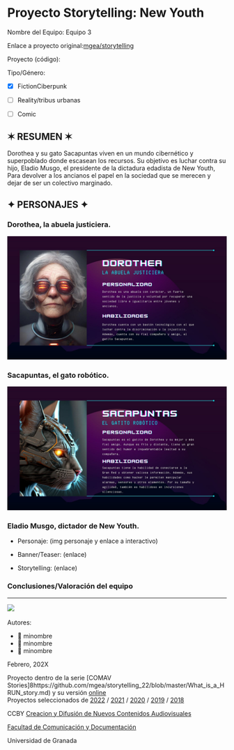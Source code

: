 

# Proyecto Storytelling: New Youth

Nombre del Equipo: Equipo 3

Enlace a proyecto original:[mgea/storytelling](https://github.com/mgea/storytelling) 

Proyecto (código): 

Tipo/Género:  
- [x] FictionCiberpunk  
- [ ] Reality/tribus urbanas  
- [ ] Comic


## ✶ RESUMEN ✶

Dorothea y su gato Sacapuntas viven en un mundo cibernético y superpoblado donde escasean los recursos. Su objetivo es luchar contra su hijo, Eladio Musgo, el presidente de la dictadura edadista de New Youth, Para devolver a los ancianos el papel en la sociedad que se merecen y dejar de ser un colectivo marginado.


## ✦ PERSONAJES ✦

### Dorothea, la abuela justiciera.

![Dorothea](https://github.com/norahdez/storytelling/blob/master/dorothea%20ficha.jpg)

### Sacapuntas, el gato robótico.

![Sacapuntas](https://github.com/norahdez/storytelling/blob/master/gato%20ficha.jpg)

### Eladio Musgo, dictador de New Youth.



- Personaje: (img personaje y enlace a interactivo) 


- Banner/Teaser:  (enlace) 


- Storytelling: (enlace) 




### Conclusiones/Valoración del equipo

------
![](https://upload.wikimedia.org/wikipedia/commons/thumb/6/62/CC-BY-SA-Andere_Wikis_%28v%29.svg/200px-CC-BY-SA-Andere_Wikis_%28v%29.svg.png)


Autores:  
<!---
Incluir lista de personas del grupo 
Se puede añadir enlace a página personal de github o lo que se quiera...(optativo)
-->

- :man: minombre
- :woman: minombre
- :woman: minombre 

<!---
Lista completa de emojis de markDown - https://gist.github.com/rxaviers/7360908) 
-->



Febrero, 202X

Proyecto dentro de la serie [COMAV Stories]8https://github.com/mgea/storytelling_22/blob/master/What_is_a_HRUN_story.md) y su versión [online](https://utopolis.ugr.es/media/HRUN/)  
Proyectos seleccionados de [2022](https://github.com/mgea/storytelling/blob/master/2022/readme.md) / [2021](https://github.com/mgea/storytelling/blob/master/2021/readme.md) / [2020](https://github.com/mgea/storytelling/blob/master/2020/readme.md)  / 
[2019](https://github.com/mgea/storytelling/blob/master/2019/readme.md) / [2018](https://github.com/mgea/storytelling/blob/master/2018/readme.md) 

CCBY [Creacion y Difusión de Nuevos Contenidos Audiovisuales](http://utopolis.ugr.es/medialab)

[Facultad de Comunicación y Documentación](http://fcd.ugr.es)

Universidad de Granada
